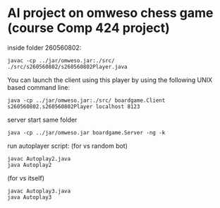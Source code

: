 
# AI project on omweso chess game  (course Comp 424 project)




inside folder 260560802:

```
javac -cp ../jar/omweso.jar:./src/ ./src/s260560802/s260560802Player.java

```
You can launch the client using this player by using the following UNIX based command line:

```
java -cp ../jar/omweso.jar:./src/ boardgame.Client s260560802.s260560802Player localhost 8123
```




server start same folder
```
java -cp ../jar/omweso.jar boardgame.Server -ng -k
```

run autoplayer script: (for vs random bot)
```
javac Autoplay2.java
java Autoplay2
```
(for vs itself)
```
javac Autoplay3.java
java Autoplay3
```